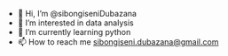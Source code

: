 - 👋 Hi, I’m @sibongiseniDubazana
- 👀 I’m interested in data analysis 
- 🌱 I’m currently learning python 
- 📫 How to reach me sibongiseni.dubazana@gmail.com

<!---
sibongiseniDubazana/sibongiseniDubazana is a ✨ special ✨ repository because its `README.md` (this file) appears on your GitHub profile.
You can click the Preview link to take a look at your changes.
--->
